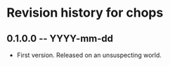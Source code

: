 # Revision history for chops

## 0.1.0.0 -- YYYY-mm-dd

* First version. Released on an unsuspecting world.
